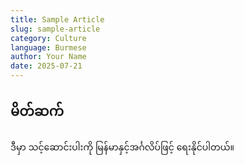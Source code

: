 ```yaml
---
title: Sample Article
slug: sample-article
category: Culture
language: Burmese
author: Your Name
date: 2025-07-21
---
```


## မိတ်ဆက်

ဒီမှာ သင့်ဆောင်းပါးကို မြန်မာနှင့်အင်္ဂလိပ်ဖြင့် ရေးနိုင်ပါတယ်။

